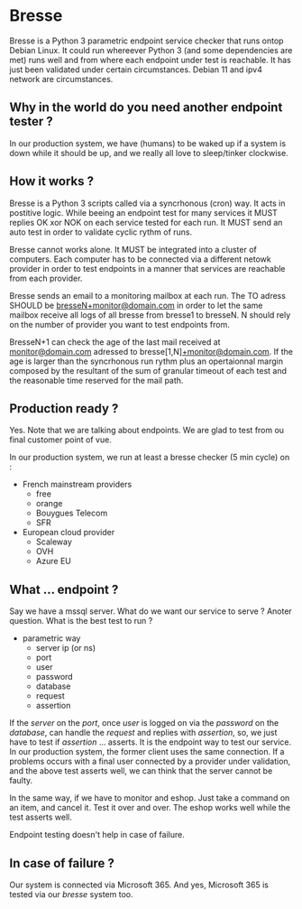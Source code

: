 # Bresse
Bresse is a Python 3 parametric endpoint service checker that runs ontop Debian Linux. It could run whereever Python 3 (and some dependencies are met) runs well and from where each endpoint under test is reachable. It has just been validated under certain circumstances. Debian 11 and ipv4 network are circumstances.

## Why in the world do you need another endpoint tester ?
In our production system, we have (humans) to be waked up if a system is down while it should be up, and we really all love to sleep/tinker clockwise.


## How it works ?
Bresse is a Python 3 scripts called via a syncrhonous (cron) way. It acts in postitive logic. While beeing an endpoint test for many services it MUST replies OK xor NOK on each service tested for each run. It MUST send an auto test in order to validate cyclic rythm of runs.

Bresse cannot works alone. It MUST be integrated into a cluster of computers. Each computer has to be connected via a different netowk provider in order to test endpoints in a manner that services are reachable from each provider.

Bresse sends an email to a monitoring mailbox at each run. The TO adress SHOULD be bresseN+monitor@domain.com in order to let the same mailbox receive all logs of all bresse from bresse1 to bresseN. N should rely on the number of provider you want to test endpoints from.

BresseN+1 can check the age of the last mail received at monitor@domain.com adressed to bresse[1,N]+monitor@domain.com. If the age is larger than the syncrhonous run rythm plus an opertaionnal margin composed by the resultant of the sum of granular timeout of each test and the reasonable time reserved for the mail path.
## Production ready ?
Yes. Note that we are talking about endpoints. We are glad to test from ou final customer point of vue.

In our production system, we run at least a bresse checker (5 min cycle) on :
  - French mainstream providers
    - free
    - orange
    - Bouygues Telecom
    - SFR
  - European cloud provider
    - Scaleway
    - OVH
    - Azure EU

## What ... endpoint ?
Say we have a mssql server. What do we want our service to serve ?
Anoter question. What is the best test to run ?
  - parametric way
    - server ip (or ns)
    - port
    - user
    - password
    - database
    - request
    - assertion

If the _server_ on the _port_, once _user_ is logged on via the _password_ on the _database_, can handle the _request_ and replies with _assertion_, so, we just have to test if _assertion_ ... asserts. It is the endpoint way to test our service. In our production system, the former client uses the same connection. If a problems occurs with a final user connected by a provider under validation, and the above test asserts well, we can think that the server cannot be faulty.

In the same way, if we have to monitor and eshop. Just take a command on an item, and cancel it. Test it over and over. The eshop works well while the test asserts well.

Endpoint testing doesn't help in case of failure.

## In case of failure ?
Our system is connected via Microsoft 365. And yes, Microsoft 365 is tested via our _bresse_ system too.
